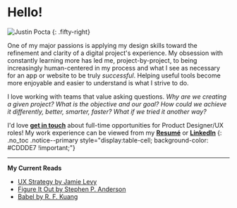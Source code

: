 # Hello!

![Justin Pocta](../assets/img/Info-Justin-Pocta.jpg)
{: .fifty-right}

One of my major passions is applying my design skills toward the refinement and clarity of a digital project's experience. My obsession with constantly learning more has led me, project-by-project, to being increasingly human-centered in my process and what I see as necessary for an app or website to be truly _successful_. Helping useful tools become more enjoyable and easier to understand is what I strive to do.

I love working with teams that value asking questions. _Why are we creating a given project? What is the objective and our goal? How could we achieve it differently, better, smarter, faster? What if we tried it another way?_

<i class="fas fa-comments" style="float:left; font-size:60px; padding-right:16px;"></i> I'd love [**get in touch**](mailto:howdy@justinpocta.com?subject=Hello) about full-time opportunities for Product Designer/UX roles! My work experience can be viewed from my [**Resumé**](2023-Pocta-Resume.pdf) or [**LinkedIn**](https://linkedin.com/in/justinpocta)  <!-- BDB188 -->
{: .no_toc .notice--primary style="display:table-cell; background-color: #CDDDE7 !important;"}

---

**My Current Reads**

- [UX Strategy by Jamie Levy](https://jaimelevy.com/ux-strategy-book/)
- [Figure It Out by Stephen P. Anderson](https://rosenfeldmedia.com/books/figure-it-out/)
- [Babel by R. F. Kuang](https://www.harpercollins.com/products/babel-r-f-kuang)

